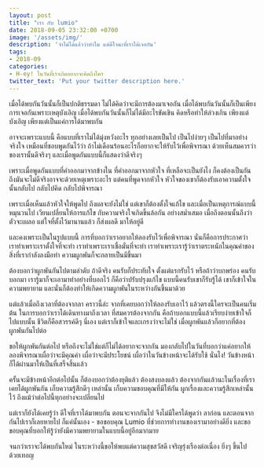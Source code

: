 ```yaml
---
layout: post
title: "เรา กับ lumio"
date: 2018-09-05 23:32:00 +0700
image: '/assets/img/'
description: 'จำไม่ได้แล้วว่าทำไม แต่ดีใจนะที่เราได้เจอกัน'
tags:
- 2018-09
categories:
- H-ey! ในวันที่เราเกิดอยากจะคิดถึงใคร
twitter_text: 'Put your twitter description here.'
---
```

เมื่อได้พบกันวันนั้นก็เป็นปกติธรรมดา ไม่ได้คิดว่าจะมีการต้องมาเจอกัน เมื่อได้พบกันวันนั้นก็เป็นเพียงการเจอกันเพราะเหตุบังเอิญ เมื่อได้พบกันวันนั้นก็ไม่ได้มีอะไรขัดเขิน คิดหรือทำให้ล่วงเกิน เพียงแต่บังเอิญ เพียงแต่เป็นแค่การได้มาพบกัน

อาจจะเพราะแบบนี้ คือแบบที่เราไม่ได้มุ่งหวังอะไร ทุกอย่างเลยเป็นไป เป็นไปง่ายๆ เป็นไปที่มาอย่างจริงใจ เหมือนที่ชอบพูดกันไว้ว่า ถ้าไม่เดือนร้อนอะไรก็อยากจะให้รับไว้เพื่อพิจารณา ด้วยเห็นสมควรว่าของเรานั้นดีจริงๆ และเมื่อพูดกันแบบนี้ก็แสดงว่าดีจริงๆ

เพราะเมื่อพูดกันแบบที่คำออกมาจากข้างใน ที่คำออกมาจากหัวใจ ที่เหลือจะเป็นยังไง ก็คงต้องเป็นกัน ถึงมันจะไม่ดีจริงอาจจะด้วยเหตุเพราะอะไร แต่คนที่พูดจากหัวใจ หัวใจของเขาก็ต้องรับเอาความตั้งใจนั้นกลับไป กลับไปคิด กลับไปพิจารณา

เพราะเมื่อเห็นแล้วหัวใจให้พูดไป ถึงผลจะยังไม่ใช่ แต่เขาก็ต้องตั้งใจแก้ไข และเมื่อเป็นเหตุการณ์แบบนี้หมุนวนไป เวียนเปลี่ยนให้การแก้ไข กับความจริงใจเกิดขึ้นล้อกัน อย่างสม่ำเสมอ เมื่อถึงตอนนั้นถึงว่าตัวจะเผลอ แต่ใจที่ตั้งไว้มานานแล้ว ก็ส่งผลดี มาให้อยู่ดี

และคงเพราะเป็นในรูปแบบนี้ การที่บอกว่าเราอยากให้ลองรับไว้เพื่อพิจารณา นั่นก็คือการประกาศว่า เราทำเพราะเราตั้งใจที่จะทำ เราทำเพราะเราเชื่อมั่นที่จะทำ เราทำเพราะเรารู้ว่าเราตระหนักในคุณค่าของสิ่งที่เรากำลังลงมือทำ ความผูกพันก็จะกลายเป็นมีขึ้นมา

ต้องบอกว่าผูกพันกันไปตามลำดับ ถ้าดีจริง คนรับก็ประทับใจ ตั้งแต่แรกรับไว้ หรือถ้าว่าบกพร่อง คนรับบอกมา เรารู้มาก็จะเอามาทำอย่างที่บอกไว้ ก็คือว่าปรับปรุงแก้ไข แบบนี้คนรับเขาก็รับรู้ได้ เขาก็เข้าใจในความพยายาม และนั่นก็ต้องทำให้เกิดความผูกพันในระหว่างกันขึ้นมาด้วย

แต่แล้วเมื่อถึงเวลาที่ต้องจากลา คราวนี้ล่ะ จากที่เคยบอกว่าให้ลองรับเอาไว้ แล้วตรงนี้ใครจะเป็นคนเริ่มต้น ในการบอกว่าเราได้เดินทางมาถึงเวลา ที่สมควรต้องจากกัน คือถ้าบอกแบบนี้แล้วเรียบง่ายเข้าใจก็ไปแบบนั้น ชีวิตก็คือสวรรค์ดีๆ นี่เอง แต่เราก็เข้าใจและเกรงว่าจะไม่ใช่ เมื่อผูกพันแล้วก็อยากที่ต้องผูกพันกันไปต่อ

ขอให้ผูกพันกันต่อไป หรือถึงจะไม่ใช่แต่ก็ไม่ได้อยากจะจากกัน มองกลับไปในวันที่บอกว่าแค่อยากให้ลองพิจารณาเผื่อว่าจะมีคุณค่า เผื่อว่าจะมีประโยชน์ เผื่อว่าในวันข้างหน้าจะได้รับใช้ นั่นไง! วันข้างหน้าก็ได้ผ่านมาให้เป็นที่เสร็จสิ้นแล้ว

ครั้นจะมีข้างหน้าอีกต่อไปนั้น ก็ต้องบอกว่าต้องยุติแล้ว ต้องสงบลงแล้ว ต้องจากกันแล้วนะในเรื่องที่เราเคยได้ผูกพันกัน เก็บความรู้สึกดีๆ เหล่านั้น เก็บความขอบคุณที่มีให้กัน ผูกเรื่องและความรู้สึกเหล่านั้นไว้ ถึงแม้ว่าต่อไปนี้ทุกอย่างจะเปลี่ยนไป

แต่เราก็ยังได้เคยรู้ว่า ดีใจที่เราได้มาพบกัน ตอนจะจากกันไป จึงไม่มีใครได้พูดว่า ลาก่อน และตอนจากกันไปเราก็เลยหายไป ก็แค่นั้นเอง - ขอขอบคุณ Lumio ที่ช่วยการทำงานของเรามาอย่างดียิ่ง และขอขอบคุณที่บอกให้รู้ว่ายังมีความพยายามในแบบนี้อยู่อีกมากมาย

จนกว่าเราจะได้พบกันใหม่ ในระหว่างนี้ขอให้พบแต่ความสุขสวัสดี เจริญรุ่งเรืองต่อเนื่อง ยิ่งๆ ขึ้นไปด้วยเทอญ
